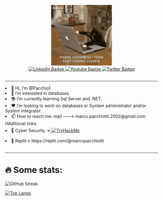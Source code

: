 <div id="header" align="center">
  <img src="img/giphy.gif" width="200"/>
</div>
<div id="badges" style="justify-content:center;align-items:center;"align="center">
  <a href="your-linkedin-URL">
    <img src="https://img.shields.io/badge/LinkedIn-blue?style=for-the-badge&logo=linkedin&logoColor=white" alt="LinkedIn Badge"/>
  </a>
  <a href="your-youtube-URL">
    <img src="https://img.shields.io/badge/YouTube-red?style=for-the-badge&logo=youtube&logoColor=white" alt="Youtube Badge"/>
  </a>
  <a href="your-twitter-URL">
    <img src="https://img.shields.io/badge/Twitter-blue?style=for-the-badge&logo=twitter&logoColor=white" alt="Twitter Badge"/>
  </a>

</div>
<div align="center">
<img src="https://komarev.com/ghpvc/?username=pacchio1&style=flat-square&color=blueviolet" alt=""/>
</div>
<hr>
<div>

<li>👋 Hi, I’m @Pacchio1.<br/></li>
<li>👀 I’m interested in databases.<br/></li>
<li>📚 I’m currently learning Sql Server and .NET.<br/></li>
<li>❤️ I’m looking to work on databases or System administrator and/or System integrator.<br/></li>
<li>📫 How to reach me: mail ---> marco.pacchiotti.2002@gmail.com<br/></li>
⛓️Aditional links:<br/>
<li>🤖 Cyber Security -><a href="https://tryhackme.com/p/Monkey420"> <img src="https://tryhackme-badges.s3.amazonaws.com/Monkey420.png" alt="TryHackMe"></a></li><br/>
<li>💼 Replit-> https://replit.com/@marcopacchiotti</li>
</div>
<br>
<hr/>

<h1>🔥 Some stats:</h1>

![GitHub Streak](http://github-readme-streak-stats.herokuapp.com?user=pacchio1&theme=dark&background=000000)

[![Top Langs](https://github-readme-stats.vercel.app/api/top-langs/?username=pacchio1&layout=compact&theme=vision-friendly-dark)](https://github.com/anuraghazra/github-readme-stats)
